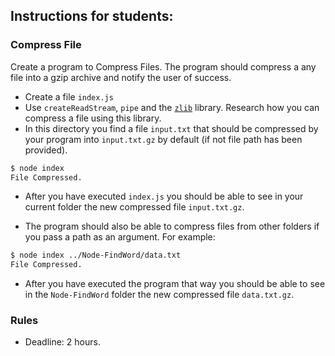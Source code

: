 ## Instructions for students:

### Compress File

Create a program to Compress Files. The program should compress a any file into a gzip archive and notify the user of success.

-   Create a file `index.js`
-   Use `createReadStream`, `pipe` and the [`zlib`](https://www.npmjs.com/package/zlib) library. Research how you can compress a file using this library.
-   In this directory you find a file `input.txt` that should be compressed by your program into `input.txt.gz` by default (if not file path has been provided).

```bash
$ node index
File Compressed.
```

-   After you have executed `index.js` you should be able to see in your current folder the new compressed file `input.txt.gz`.

-   The program should also be able to compress files from other folders if you pass a path as an argument. For example:

```bash
$ node index ../Node-FindWord/data.txt
File Compressed.
```
-   After you have executed the program that way you should be able to see in the `Node-FindWord` folder the new compressed file `data.txt.gz`.

### Rules

-   Deadline: 2 hours.
